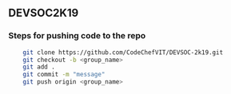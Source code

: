 ## DEVSOC2K19

### Steps for pushing code to the repo

```bash
    git clone https://github.com/CodeChefVIT/DEVSOC-2k19.git
    git checkout -b <group_name>
    git add .
    git commit -m "message"
    git push origin <group_name>

```